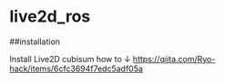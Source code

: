 # live2d_ros
##installation

Install Live2D cubisum
how to ↓
https://qiita.com/Ryo-hack/items/6cfc3694f7edc5adf05a
